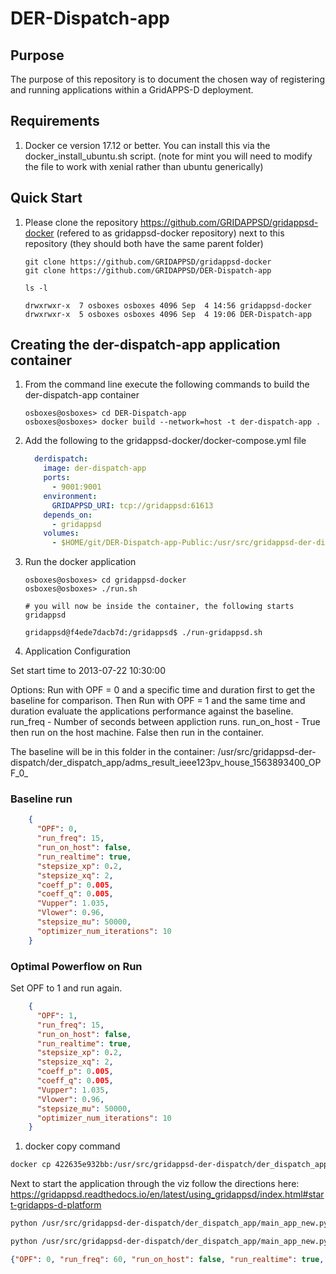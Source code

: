# DER-Dispatch-app

## Purpose

The purpose of this repository is to document the chosen way of registering and running applications within a 
GridAPPS-D deployment.

## Requirements

1. Docker ce version 17.12 or better.  You can install this via the docker_install_ubuntu.sh script.  (note for mint you will need to modify the file to work with xenial rather than ubuntu generically)

## Quick Start

1. Please clone the repository <https://github.com/GRIDAPPSD/gridappsd-docker> (refered to as gridappsd-docker repository) next to this repository (they should both have the same parent folder)

    ```console
    git clone https://github.com/GRIDAPPSD/gridappsd-docker
    git clone https://github.com/GRIDAPPSD/DER-Dispatch-app
    
    ls -l
    
    drwxrwxr-x  7 osboxes osboxes 4096 Sep  4 14:56 gridappsd-docker
    drwxrwxr-x  5 osboxes osboxes 4096 Sep  4 19:06 DER-Dispatch-app

    ```

## Creating the der-dispatch-app application container

1.  From the command line execute the following commands to build the der-dispatch-app container

    ```console
    osboxes@osboxes> cd DER-Dispatch-app
    osboxes@osboxes> docker build --network=host -t der-dispatch-app .
    ```

1.  Add the following to the gridappsd-docker/docker-compose.yml file

    ```yaml
      derdispatch:
        image: der-dispatch-app
        ports:
          - 9001:9001
        environment:
          GRIDAPPSD_URI: tcp://gridappsd:61613
        depends_on:
          - gridappsd
        volumes:
          - $HOME/git/DER-Dispatch-app-Public:/usr/src/gridappsd-der-dispatch
    ```

1.  Run the docker application 

    ```console
    osboxes@osboxes> cd gridappsd-docker
    osboxes@osboxes> ./run.sh
    
    # you will now be inside the container, the following starts gridappsd
    
    gridappsd@f4ede7dacb7d:/gridappsd$ ./run-gridappsd.sh
    
    ```

1. Application Configuration

Set start time to 2013-07-22 10:30:00

Options:
Run with OPF = 0  and a specific time and duration first to get the baseline for comparison.
Then Run with OPF = 1 and the same time and duration evaluate the applications performance against the baseline.
run_freq - Number of seconds between appliction runs.
run_on_host - True then run on the host machine. False then run in the container.



The baseline will be in this folder in the container:
/usr/src/gridappsd-der-dispatch/der_dispatch_app/adms_result_ieee123pv_house_1563893400_OPF_0_

### Baseline run

```json
    {
      "OPF": 0,
      "run_freq": 15,
      "run_on_host": false,
      "run_realtime": true,
      "stepsize_xp": 0.2,
      "stepsize_xq": 2,
      "coeff_p": 0.005,
      "coeff_q": 0.005,
      "Vupper": 1.035,
      "Vlower": 0.96,
      "stepsize_mu": 50000,
      "optimizer_num_iterations": 10
    }

```

### Optimal Powerflow on Run

Set OPF to 1 and run again.

```json
    {
      "OPF": 1,
      "run_freq": 15,
      "run_on_host": false,
      "run_realtime": true,
      "stepsize_xp": 0.2,
      "stepsize_xq": 2,
      "coeff_p": 0.005,
      "coeff_q": 0.005,
      "Vupper": 1.035,
      "Vlower": 0.96,
      "stepsize_mu": 50000,
      "optimizer_num_iterations": 10
    }
```
    
1. docker copy command
```bash
docker cp 422635e932bb:/usr/src/gridappsd-der-dispatch/der_dispatch_app/adms_result_test9500new_1374510720_OPF_1_stepsize_xp_0_2_stepsize_xq_2_coeff_p_0_1_coeff_q_5e_neg_05_stepsize_mu_500/ $HOME/
```

Next to start the application through the viz follow the directions here: https://gridappsd.readthedocs.io/en/latest/using_gridappsd/index.html#start-gridapps-d-platform





```bash
python /usr/src/gridappsd-der-dispatch/der_dispatch_app/main_app_new.py 952325492 '{"power_system_config":{"SubGeographicalRegion_name":"_1CD7D2EE-3C91-3248-5662-A43EFEFAC224","GeographicalRegion_name":"_24809814-4EC6-29D2-B509-7F8BFB646437","Line_name":"_EBDB5A4A-543C-9025-243E-8CAD24307380"},"simulation_config":{"power_flow_solver_method":"NR","duration":600,"simulation_name":"ieee123","simulator":"GridLAB-D","start_time":1374510720,"run_realtime":false,"simulation_output":{},"model_creation_config":{"load_scaling_factor":1.0,"triplex":"y","encoding":"u","system_frequency":60,"voltage_multiplier":1.0,"power_unit_conversion":1.0,"unique_names":"y","schedule_name":"ieeezipload","z_fraction":0.0,"i_fraction":1.0,"p_fraction":0.0,"randomize_zipload_fractions":false,"use_houses":false},"simulation_broker_port":59469,"simulation_broker_location":"127.0.0.1"},"application_config":{"applications":[{"name":"der_dispatch_app","config_string":"{\"OPF\": 0, \"run_freq\": 60, \"run_on_host\": false, \"run_realtime\": false, \"stepsize_xp\": 0.2, \"stepsize_xq\": 2, \"coeff_p\": 0.1, \"coeff_q\": 5e-05, \"stepsize_mu\": 500}"}]},"simulation_request_type":"NEW"}' '{OPF:0,run_freq:60,run_on_host:false,run_realtime:false,stepsize_xp:0.2,stepsize_xq:2,coeff_p:0.1,coeff_q:5e-05,stepsize_mu:500}'
```

```bash
python /usr/src/gridappsd-der-dispatch/der_dispatch_app/main_app_new.py 1522305637 '{"power_system_config":{"SubGeographicalRegion_name":"_1CD7D2EE-3C91-3248-5662-A43EFEFAC224","GeographicalRegion_name":"_24809814-4EC6-29D2-B509-7F8BFB646437","Line_name":"_E407CBB6-8C8D-9BC9-589C-AB83FBF0826D"},"simulation_config":{"power_flow_solver_method":"NR","duration":600,"simulation_name":"ieee123","simulator":"GridLAB-D","start_time":1374510720,"run_realtime":false,"simulation_output":{},"model_creation_config":{"load_scaling_factor":1.0,"triplex":"y","encoding":"u","system_frequency":60,"voltage_multiplier":1.0,"power_unit_conversion":1.0,"unique_names":"y","schedule_name":"ieeezipload","z_fraction":0.0,"i_fraction":1.0,"p_fraction":0.0,"randomize_zipload_fractions":false,"use_houses":false},"simulation_broker_port":59469,"simulation_broker_location":"127.0.0.1"},"application_config":{"applications":[{"name":"der_dispatch_app","config_string":"{\"OPF\": 0, \"run_freq\": 60, \"run_on_host\": false, \"run_realtime\": false, \"stepsize_xp\": 0.2, \"stepsize_xq\": 2, \"coeff_p\": 0.1, \"coeff_q\": 5e-05, \"stepsize_mu\": 500}"}]},"simulation_request_type":"NEW"}' '{OPF:0,run_freq:60,run_on_host:false,run_realtime:false,stepsize_xp:0.2,stepsize_xq:2,coeff_p:0.1,coeff_q:5e-05,stepsize_mu:500}'
```



```json
{"OPF": 0, "run_freq": 60, "run_on_host": false, "run_realtime": true, "stepsize_xp": 0.2, "stepsize_xq": 2, "coeff_p": 0.1, "coeff_q": 5e-05, "stepsize_mu": 500}
```


